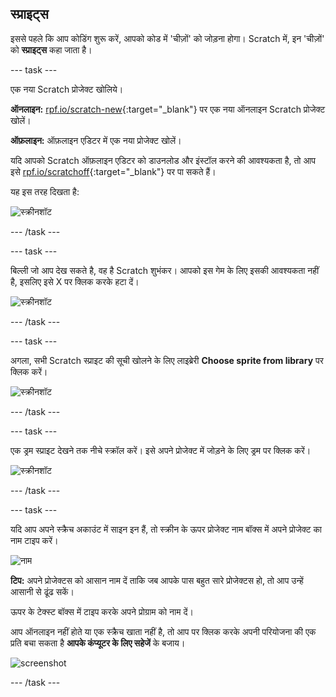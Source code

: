 ## स्प्राइट्स

इससे पहले कि आप कोडिंग शुरू करें, आपको कोड में 'चीज़ों' को जोड़ना होगा। Scratch में, इन 'चीज़ों' को **स्प्राइट्स** कहा जाता है।

\--- task \---

एक नया Scratch प्रोजेक्ट खोलिये।

**ऑनलाइन:** [rpf.io/scratch-new](http://rpf.io/scratch-new){:target="_blank"} पर एक नया ऑनलाइन Scratch प्रोजेक्ट खोलें।

**ऑफ़लाइन:** ऑफ़लाइन एडिटर में एक नया प्रोजेक्ट खोलें।

यदि आपको Scratch ऑफ़लाइन एडिटर को डाउनलोड और इंस्टॉल करने की आवश्यकता है, तो आप इसे [rpf.io/scratchoff](http://rpf.io/scratchoff){:target="_blank"} पर पा सकते हैं।

यह इस तरह दिखता है:

![स्क्रीनशॉट](images/band-scratch.png)

\--- /task \---

\--- task \---

बिल्ली जो आप देख सकते है, वह है Scratch शुभंकर। आपको इस गेम के लिए इसकी आवश्यकता नहीं है, इसलिए इसे X पर क्लिक करके हटा दें।

![स्क्रीनशॉट](images/band-delete-annotated.png)

\--- /task \---

\--- task \---

अगला, सभी Scratch स्प्राइट की सूची खोलने के लिए लाइब्रेरी **Choose sprite from library** पर क्लिक करें।

![स्क्रीनशॉट](images/band-sprite-library.png)

\--- /task \---

\--- task \---

एक ड्रम स्प्राइट देखने तक नीचे स्क्रॉल करें। इसे अपने प्रोजेक्ट में जोड़ने के लिए ड्रम पर क्लिक करें।

![स्क्रीनशॉट](images/band-sprite-drum.png)

\--- /task \---

\--- task \---

यदि आप अपने स्क्रैच अकाउंट में साइन इन हैं, तो स्क्रीन के ऊपर प्रोजेक्ट नाम बॉक्स में अपने प्रोजेक्ट का नाम टाइप करें।

![नाम](images/band-name-annotated.png)

**टिप:** अपने प्रोजेक्टस को आसान नाम दें ताकि जब आपके पास बहुत सारे प्रोजेक्टस हो, तो आप उन्हें आसानी से ढूंढ सकें।

ऊपर के टेक्स्ट बॉक्स में टाइप करके अपने प्रोग्राम को नाम दें।

आप ऑनलाइन नहीं होते या एक स्क्रैच खाता नहीं है, तो आप पर क्लिक करके अपनी परियोजना की एक प्रति बचा सकता है **आपके कंप्यूटर के लिए सहेजें** के बजाय।

![screenshot](images/band-save.png)

\--- /task \---